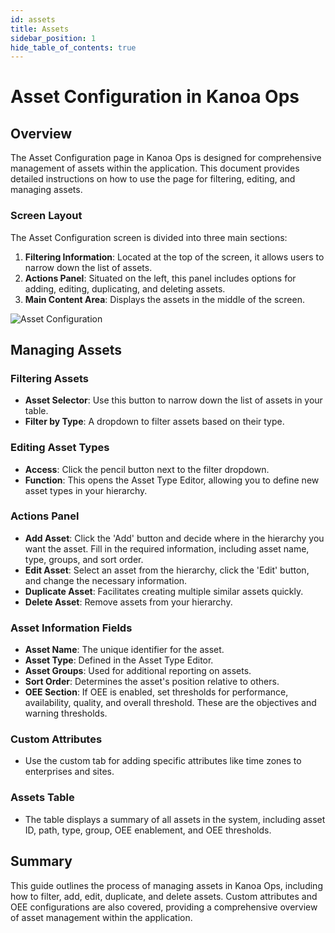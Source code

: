 ```yaml
---
id: assets
title: Assets
sidebar_position: 1
hide_table_of_contents: true 
---
```


# Asset Configuration in Kanoa Ops

## Overview

The Asset Configuration page in Kanoa Ops is designed for comprehensive management of assets within the application. This document provides detailed instructions on how to use the page for filtering, editing, and managing assets.

### Screen Layout

The Asset Configuration screen is divided into three main sections:

1. **Filtering Information**: Located at the top of the screen, it allows users to narrow down the list of assets.
2. **Actions Panel**: Situated on the left, this panel includes options for adding, editing, duplicating, and deleting assets.
3. **Main Content Area**: Displays the assets in the middle of the screen.

![Asset Configuration](/img/ops-config-asset.png)

## Managing Assets

### Filtering Assets

- **Asset Selector**: Use this button to narrow down the list of assets in your table.
- **Filter by Type**: A dropdown to filter assets based on their type.

### Editing Asset Types

- **Access**: Click the pencil button next to the filter dropdown.
- **Function**: This opens the Asset Type Editor, allowing you to define new asset types in your hierarchy.

### Actions Panel

- **Add Asset**: Click the 'Add' button and decide where in the hierarchy you want the asset. Fill in the required information, including asset name, type, groups, and sort order.
- **Edit Asset**: Select an asset from the hierarchy, click the 'Edit' button, and change the necessary information.
- **Duplicate Asset**: Facilitates creating multiple similar assets quickly.
- **Delete Asset**: Remove assets from your hierarchy.

### Asset Information Fields

- **Asset Name**: The unique identifier for the asset.
- **Asset Type**: Defined in the Asset Type Editor.
- **Asset Groups**: Used for additional reporting on assets.
- **Sort Order**: Determines the asset's position relative to others.
- **OEE Section**: If OEE is enabled, set thresholds for performance, availability, quality, and overall threshold. These are the objectives and warning thresholds.

### Custom Attributes

- Use the custom tab for adding specific attributes like time zones to enterprises and sites.

### Assets Table

- The table displays a summary of all assets in the system, including asset ID, path, type, group, OEE enablement, and OEE thresholds.

## Summary

This guide outlines the process of managing assets in Kanoa Ops, including how to filter, add, edit, duplicate, and delete assets. Custom attributes and OEE configurations are also covered, providing a comprehensive overview of asset management within the application.
